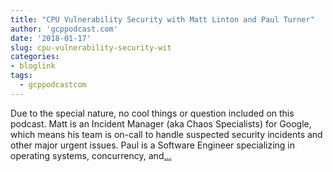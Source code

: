 ```yaml
---
title: "CPU Vulnerability Security with Matt Linton and Paul Turner"
author: 'gcppodcast.com'
date: '2018-01-17'
slug: cpu-vulnerability-security-wit
categories:
- bloglink
tags:
  - gcppodcastcom
---
```


Due to the special nature, no cool things or question included on this podcast. Matt is an Incident Manager (aka Chaos Specialists) for Google, which means his team is on-call to handle suspected security incidents and other major urgent issues. Paul is a Software Engineer specializing in operating systems, concurrency, and[... <i class="fas fa-external-link-alt"></i>](https://www.gcppodcast.com/post/episode-110-cpu-vulnerability-with-matt-linton-and-paul-turner/)

